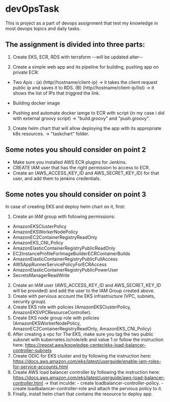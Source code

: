 # devOpsTask
This is project as a part of devops assignment that test my knowledge in most devops topics and daily tasks.

The assignment is divided into three parts:
-------------------------------------------

1) Create EKS, ECR, RDS with terraform
      --will be updated alter--

2) Create a simple web app and its pipeline for building, pushing app on private ECR:
- Two Apis :
(a) (http//hostname/client-ip) 
     -> it takes the client request public ip and saves it to RDS.
(B) (http//hostname/client-ip/list)
     -> it shows the list of IPs that triggred the link.

- Building docker image 

- Pushing and automate docker iamge to ECR with script (in my case i did with external groovy script) 
		-> "build.groovy" and "push.groovy".
	
3) Create helm chart that will allow deploying the app with its appropriate k8s resources.
		-> "taskchart" folder.




Some notes you should consider on point 2
--------------------------------------------
- Make sure you installed AWS ECR plugins for Jenkins.
- CREATE IAM user that has the right permission to access to ECR.
- Create an (AWS_ACCESS_KEY_ID and AWS_SECRET_KEY_ID) for that user, and add them to jenkins credentials.




Some notes you should consider on point 3
--------------------------------------------
In case of creating EKS and deploy helm chart on it, first:
1) Create an IAM group with following permissions:
- AmazonEKSClusterPolicy
- AmazonEKSWorkerNodePolicy
- AmazonEC2ContainerRegistryReadOnly
- AmazonEKS_CNI_Policy
- AmazonElasticContainerRegistryPublicReadOnly
- EC2InstanceProfileForImageBuilderECRContainerBuilds
- AmazonElasticContainerRegistryPublicFullAccess
- AWSAppRunnerServicePolicyForECRAccess
- AmazonElasticContainerRegistryPublicPowerUser
- SecretsManagerReadWrite
2) Create an IAM user (AWS_ACCESS_KEY_ID and AWS_SECRET_KEY_ID will be provided) and add the user to the IAM Group created above. 
3) Create with pervious account the EKS infrastructure (VPC, subnets, security group).
4) Create EKS role with policies (AmazonEKSClusterPolicy, AmazonEKSVPCResourceController).
5) Create EKS node group role with policies (AmazonEKSWorkerNodePolicy, AmazonEC2ContainerRegistryReadOnly, AmazonEKS_CNI_Policy)
6) After creating a vpc for The EKS, make sure you tag the two public subsnet with kubernetes.io/role/elb and value 1 or follow the instruction here: https://repost.aws/knowledge-center/eks-load-balancer-controller-subnets
7) Create ODIC for EKS cluster and by following the instruction here: https://docs.aws.amazon.com/eks/latest/userguide/enable-iam-roles-for-service-accounts.html
8) Create AWS load balancer controller by following the instruction here: https://docs.aws.amazon.com/eks/latest/userguide/aws-load-balancer-controller.html
	-> that inculde:
		- create loadbalancer-controller-policy.
		- create loadbalancer-controller-role and attach the pervious policy to it.
9) Finally, install helm chart that contains the resource to deploy app.
		

